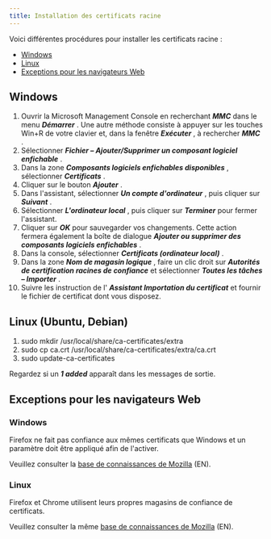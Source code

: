 ```yaml
---
title: Installation des certificats racine
---
```

Voici différentes procédures pour installer les certificats racine : 

* <a href="#windows">Windows</a>
* <a href="#linux">Linux</a>
* <a href="#exception">Exceptions pour les navigateurs Web</a>

## Windows 
<a name="windows"></a>

1. Ouvrir la Microsoft Management Console en recherchant ***MMC*** dans le menu ***Démarrer*** . Une autre méthode consiste à appuyer sur les touches Win+R de votre clavier et, dans la fenêtre ***Exécuter*** , à rechercher ***MMC*** . 
1. Sélectionner ***Fichier – Ajouter/Supprimer un composant logiciel enfichable*** . 
1. Dans la zone ***Composants logiciels enfichables disponibles*** , sélectionner ***Certificats*** . 
1. Cliquer sur le bouton ***Ajouter*** . 
1. Dans l&apos;assistant, sélectionner ***Un compte d&apos;ordinateur*** , puis cliquer sur ***Suivant*** . 
1. Sélectionner ***L&apos;ordinateur local*** , puis cliquer sur ***Terminer*** pour fermer l&apos;assistant. 
1. Cliquer sur ***OK*** pour sauvegarder vos changements. Cette action fermera également la boîte de dialogue ***Ajouter ou supprimer des composants logiciels enfichables*** . 
1. Dans la console, sélectionner ***Certificats (ordinateur local)*** . 
1. Dans la zone ***Nom de magasin logique*** , faire un clic droit sur ***Autorités de certification racines de confiance*** et sélectionner ***Toutes les tâches – Importer*** . 
1. Suivre les instruction de l&apos; ***Assistant Importation du certificat*** et fournir le fichier de certificat dont vous disposez. 

## Linux (Ubuntu, Debian) 
<a name="linux"></a>

1. sudo mkdir /usr/local/share/ca-certificates/extra 
1. sudo cp ca.crt /usr/local/share/ca-certificates/extra/ca.crt 
1. sudo update-ca-certificates  

Regardez si un ***1 added*** apparaît dans les messages de sortie. 
## Exceptions pour les navigateurs Web 
<a name="exception"></a>

### Windows 
Firefox ne fait pas confiance aux mêmes certificats que Windows et un paramètre doit être appliqué afin de l&apos;activer.  

Veuillez consulter la [base de connaissances de Mozilla](https://support.mozilla.org/en-US/kb/setting-certificate-authorities-firefox) (EN). 
### Linux 
Firefox et Chrome utilisent leurs propres magasins de confiance de certificats.  

Veuillez consulter la même [base de connaissances de Mozilla](https://support.mozilla.org/en-US/kb/setting-certificate-authorities-firefox) (EN). 

